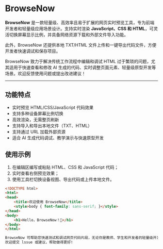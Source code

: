 # BrowseNow

**BrowseNow** 是一款轻量级、高效率且易于扩展的网页实时预览工具，专为前端开发者和轻量级应用场景设计。支持实时渲染 **JavaScript、CSS 和 HTML**，可灵活切换屏幕显示比例，并具备网络资源下载和外部文件导入功能。

此外，BrowseNow 还提供本地 TXT/HTML 文件上传和一键导出代码文件，方便开发者快速调试和保存项目。

BrowseNow 致力于解决传统工作流程中编辑和调试 HTML 过于繁琐的问题，尤其适用于快速查看和修改 AI 生成的代码、实时调整页面元素、轻量级原型开发等场景。欢迎反馈使用问题或提出改进建议！

---

## 功能特点

- 实时预览 HTML/CSS/JavaScript 代码效果
- 支持多种设备屏幕比例切换
- 高效渲染，无需整页刷新
- 支持导入和导出本地文件（TXT、HTML）
- 支持通过 URL 加载外部资源
- 适合 AI 生成代码调试、教学演示与快速原型开发

## 使用示例

1. 在编辑区编写或粘贴 HTML、CSS 和 JavaScript 代码；
2. 实时查看右侧预览效果；
3. 使用工具栏切换设备视图、导出代码或上传本地文件。

```html
<!DOCTYPE html>
<html>
<head>
    <title>欢迎使用 BrowseNow</title>
    <style>body { font-family: sans-serif; }</style>
</head>
<body>
    <h1>Hello，BrowseNow！🚀</h1>
</body>
</html>

BrowseNow 可帮助您快速测试和调试网页代码片段，无论你是教师、学生和开发者的轻量级开发利器。
欢迎提交 lssue 或建议，帮助做得更好!